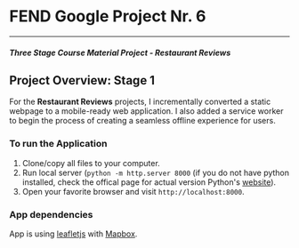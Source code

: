 # FEND Google Project Nr. 6
---
#### _Three Stage Course Material Project - Restaurant Reviews_

## Project Overview: Stage 1

For the **Restaurant Reviews** projects, I incrementally converted a static webpage to a mobile-ready web application. I also added a service worker to begin the process of creating a seamless offline experience for users.

### To run the Application
1. Clone/copy all files to your computer.
2. Run local server (`python -m http.server 8000` (if you do not have python installed, check the offical page for actual version Python's [website](https://www.python.org/)).
3. Open your favorite browser and visit `http://localhost:8000`.

### App dependencies
App is using [leafletjs](https://leafletjs.com/) with [Mapbox](https://www.mapbox.com/).

